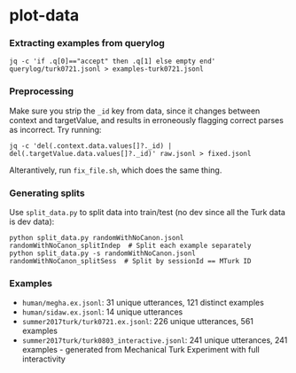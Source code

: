 # plot-data

### Extracting examples from querylog
  ```
  jq -c 'if .q[0]=="accept" then .q[1] else empty end' querylog/turk0721.jsonl > examples-turk0721.jsonl
  ```

### Preprocessing

Make sure you strip the `_id` key from data, since it changes between context and targetValue,
and results in erroneously flagging correct parses as incorrect.  Try running:

    jq -c 'del(.context.data.values[]?._id) | del(.targetValue.data.values[]?._id)' raw.jsonl > fixed.jsonl

Alterantively, run `fix_file.sh`, which does the same thing.

### Generating splits

Use `split_data.py` to split data into train/test (no dev since all the Turk data is dev data):

    python split_data.py randomWithNoCanon.jsonl randomWithNoCanon_splitIndep  # Split each example separately 
    python split_data.py -s randomWithNoCanon.jsonl randomWithNoCanon_splitSess  # Split by sessionId == MTurk ID

### Examples

* `human/megha.ex.jsonl`: 31 unique utterances, 121 distinct examples
* `human/sidaw.ex.jsonl`: 14 unique utterances
* `summer2017turk/turk0721.ex.jsonl`: 226 unique utterances, 561 examples 
* `summer2017turk/turk0803_interactive.jsonl`: 241 unique utterances, 241 examples - generated from Mechanical Turk Experiment with full interactivity
